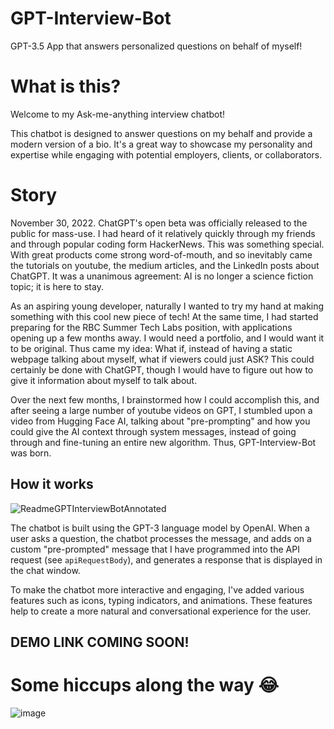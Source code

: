 # GPT-Interview-Bot
GPT-3.5 App that answers personalized questions on behalf of myself!

# What is this?
Welcome to my Ask-me-anything interview chatbot! 

This chatbot is designed to answer questions on my behalf and provide a modern version of a bio. It's a great way to showcase my personality and expertise while engaging with potential employers, clients, or collaborators.

# Story

November 30, 2022. ChatGPT's open beta was officially released to the public for mass-use. I had heard of it relatively quickly through my friends and through popular coding form HackerNews. This was something special. With great products come strong word-of-mouth, and so inevitably came the tutorials on youtube, the medium articles, and the LinkedIn posts about ChatGPT. It was a unanimous agreement: AI is no longer a science fiction topic; it is here to stay.

As an aspiring young developer, naturally I wanted to try my hand at making something with this cool new piece of tech! At the same time, I had started preparing for the RBC Summer Tech Labs position, with applications opening up a few months away. I would need a portfolio, and I would want it to be original. Thus came my idea: What if, instead of having a static webpage talking about myself, what if viewers could just ASK? This could certainly be done with ChatGPT, though I would have to figure out how to give it information about myself to talk about.

Over the next few months, I brainstormed how I could accomplish this, and after seeing a large number of youtube videos on GPT, I stumbled upon a video from Hugging Face AI, talking about "pre-prompting" and how you could give the AI context through system messages, instead of going through and fine-tuning an entire new algorithm. Thus, GPT-Interview-Bot was born.

## How it works
![ReadmeGPTInterviewBotAnnotated](https://user-images.githubusercontent.com/75395781/229025816-c2d3176a-8862-4dc6-ba35-8067c45e7b04.png)

The chatbot is built using the GPT-3 language model by OpenAI. When a user asks a question, the chatbot processes the message, and adds on a custom "pre-prompted" message that I have programmed into the API request (see `apiRequestBody`), and generates a response that is displayed in the chat window.

To make the chatbot more interactive and engaging, I've added various features such as icons, typing indicators, and animations. These features help to create a more natural and conversational experience for the user.

## DEMO LINK COMING SOON!

# Some hiccups along the way 😂
![image](https://user-images.githubusercontent.com/75395781/229016675-7e484234-e088-4259-8094-442144955441.png)
